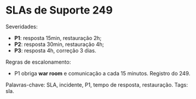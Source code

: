 # SLAs de Suporte 249

Severidades:
- **P1**: resposta 15min, restauração 2h;
- **P2**: resposta 30min, restauração 4h;
- **P3**: resposta 4h, correção 3 dias.

Regras de escalonamento:
- P1 obriga **war room** e comunicação a cada 15 minutos.
Registro do 249.

Palavras-chave: SLA, incidente, P1, tempo de resposta, restauração.
Tags: sla.
